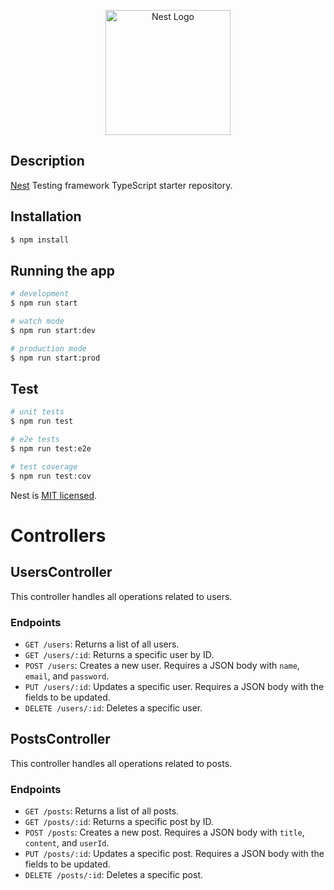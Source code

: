 <p align="center">
  <a href="http://nestjs.com/" target="blank"><img src="https://nestjs.com/img/logo-small.svg" width="200" alt="Nest Logo" /></a>
</p>

## Description

[Nest](https://github.com/nestjs/nest) Testing framework TypeScript starter repository.

## Installation

```bash
$ npm install
```

## Running the app

```bash
# development
$ npm run start

# watch mode
$ npm run start:dev

# production mode
$ npm run start:prod
```

## Test

```bash
# unit tests
$ npm run test

# e2e tests
$ npm run test:e2e

# test coverage
$ npm run test:cov
```

Nest is [MIT licensed](LICENSE).



# Controllers

## UsersController

This controller handles all operations related to users.

### Endpoints

- `GET /users`: Returns a list of all users.
- `GET /users/:id`: Returns a specific user by ID.
- `POST /users`: Creates a new user. Requires a JSON body with `name`, `email`, and `password`.
- `PUT /users/:id`: Updates a specific user. Requires a JSON body with the fields to be updated.
- `DELETE /users/:id`: Deletes a specific user.

## PostsController

This controller handles all operations related to posts.

### Endpoints

- `GET /posts`: Returns a list of all posts.
- `GET /posts/:id`: Returns a specific post by ID.
- `POST /posts`: Creates a new post. Requires a JSON body with `title`, `content`, and `userId`.
- `PUT /posts/:id`: Updates a specific post. Requires a JSON body with the fields to be updated.
- `DELETE /posts/:id`: Deletes a specific post.